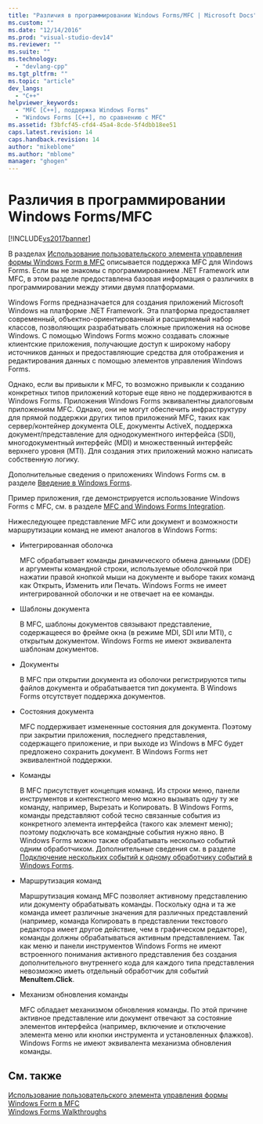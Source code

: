```yaml
---
title: "Различия в программировании Windows Forms/MFC | Microsoft Docs"
ms.custom: ""
ms.date: "12/14/2016"
ms.prod: "visual-studio-dev14"
ms.reviewer: ""
ms.suite: ""
ms.technology: 
  - "devlang-cpp"
ms.tgt_pltfrm: ""
ms.topic: "article"
dev_langs: 
  - "C++"
helpviewer_keywords: 
  - "MFC [C++], поддержка Windows Forms"
  - "Windows Forms [C++], по сравнению с MFC"
ms.assetid: f3bfcf45-cfd4-45a4-8cde-5f4dbb18ee51
caps.latest.revision: 14
caps.handback.revision: 14
author: "mikeblome"
ms.author: "mblome"
manager: "ghogen"
---
```

# Различия в программировании Windows Forms/MFC
[!INCLUDE[vs2017banner](../assembler/inline/includes/vs2017banner.md)]

В разделах [Использование пользовательского элемента управления формы Windows Form в MFC](../dotnet/using-a-windows-form-user-control-in-mfc.md) описывается поддержка MFC для Windows Forms.  Если вы не знакомы с программированием .NET Framework или MFC, в этом разделе предоставлена базовая информация о различиях в программировании между этими двумя платформами.  
  
 Windows Forms предназначается для создания приложений Microsoft Windows на платформе .NET Framework.  Эта платформа предоставляет современный, объектно\-ориентированный и расширяемый набор классов, позволяющих разрабатывать сложные приложения на основе Windows.  С помощью Windows Forms можно создавать сложные клиентские приложения, получающие доступ к широкому набору источников данных и предоставляющие средства для отображения и редактирования данных с помощью элементов управления Windows Forms.  
  
 Однако, если вы привыкли к MFC, то возможно привыкли к созданию конкретных типов приложений которые еще явно не поддерживаются в Windows Forms.  Приложения Windows Forms эквивалентны диалоговым приложениям MFC.  Однако, они не могут обеспечить инфраструктуру для прямой поддержки других типов приложений MFC, таких как сервер\/контейнер документа OLE, документы ActiveX, поддержка документ\/представление для однодокументного интерфейса \(SDI\), многодокументный интерфейс \(MDI\) и множественный интерфейс верхнего уровня \(MTI\).  Для создания этих приложений можно написать собственную логику.  
  
 Дополнительные сведения о приложениях Windows Forms см. в разделе [Введение в Windows Forms](../Topic/Windows%20Forms%20Overview.md).  
  
 Пример приложения, где демонстрируется использование Windows Forms с MFC, см. в разделе [MFC and Windows Forms Integration](http://www.microsoft.com/downloads/details.aspx?FamilyID=987021bc-e575-4fe3-baa9-15aa50b0f599&displaylang=en).  
  
 Нижеследующее представление MFC или документ и возможности маршрутизации команд не имеют аналогов в Windows Forms:  
  
-   Интегрированная оболочка  
  
     MFC обрабатывает команды динамического обмена данными \(DDE\) и аргументы командной строки, используемые оболочкой при нажатии правой кнопкой мыши на документе и выборе таких команд как Открыть, Изменить или Печать.  Windows Forms не имеет интегрированной оболочки и не отвечает на ее команды.  
  
-   Шаблоны документа  
  
     В MFC, шаблоны документов связывают представление, содержащееся во фрейме окна \(в режиме MDI, SDI или MTI\), с открытым документом.  Windows Forms не имеют эквивалента шаблонам документов.  
  
-   Документы  
  
     В MFC при открытии документа из оболочки регистрируются типы файлов документа и обрабатывается тип документа.  В Windows Forms отсутствует поддержка документов.  
  
-   Состояния документа  
  
     MFC поддерживает измененные состояния для документа.  Поэтому при закрытии приложения, последнего представления, содержащего приложение, и при выходе из Windows в MFC будет предложено сохранить документ.  В Windows Forms нет эквивалентной поддержки.  
  
-   Команды  
  
     В MFC присутствует концепция команд.  Из строки меню, панели инструментов и контекстного меню можно вызывать одну ту же команду, например, Вырезать и Копировать.  В Windows Forms, команды представляют собой тесно связанные события из конкретного элемента интерфейса \(такого как элемент меню\); поэтому подключать все командные события нужно явно.  В Windows Forms можно также обрабатывать несколько событий одним обработчиком.  Дополнительные сведения см. в разделе [Подключение нескольких событий к одному обработчику событий в Windows Forms](../Topic/How%20to:%20Connect%20Multiple%20Events%20to%20a%20Single%20Event%20Handler%20in%20Windows%20Forms.md).  
  
-   Маршрутизация команд  
  
     Маршрутизация команд MFC позволяет активному представлению или документу обрабатывать команды.  Поскольку одна и та же команда имеет различные значения для различных представлений \(например, команда Копировать в представлении текстового редактора имеет другое действие, чем в графическом редакторе\), команды должны обрабатываться активным представлением.  Так как меню и панели инструментов Windows Forms не имеют встроенного понимания активного представления без создания дополнительного внутреннего кода для каждого типа представления невозможно иметь отдельный обработчик для событий **MenuItem.Click**.  
  
-   Механизм обновления команды  
  
     MFC обладает механизмом обновления команды.  По этой причине активное представление или документ отвечают за состояние элементов интерфейса \(например, включение и отключение элемента меню или кнопки инструмента и установленных флажков\).  Windows Forms не имеют эквивалента механизма обновления команды.  
  
## См. также  
 [Использование пользовательского элемента управления формы Windows Form в MFC](../dotnet/using-a-windows-form-user-control-in-mfc.md)   
 [Windows Forms Walkthroughs](http://msdn.microsoft.com/ru-ru/fd44d13d-4733-416f-aefc-32592e59e5d9)
